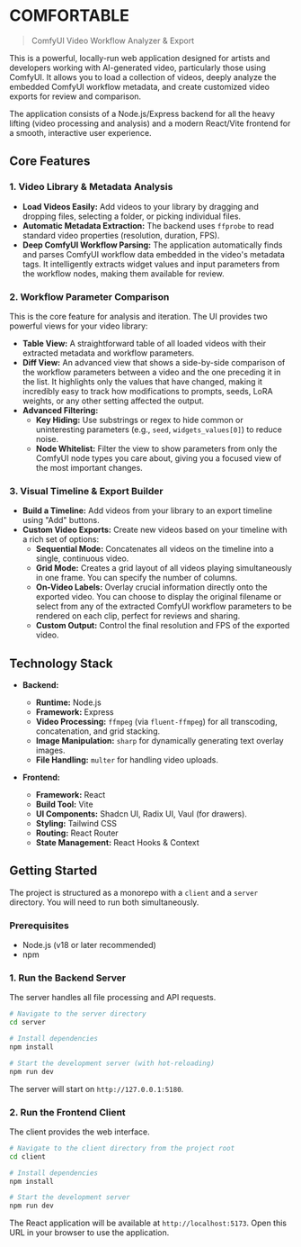 # COMFORTABLE
> ComfyUI Video Workflow Analyzer & Export

This is a powerful, locally-run web application designed for artists and developers working with AI-generated video, particularly those using ComfyUI. It allows you to load a collection of videos, deeply analyze the embedded ComfyUI workflow metadata, and create customized video exports for review and comparison.

The application consists of a Node.js/Express backend for all the heavy lifting (video processing and analysis) and a modern React/Vite frontend for a smooth, interactive user experience.

## Core Features

### 1. Video Library & Metadata Analysis
- **Load Videos Easily:** Add videos to your library by dragging and dropping files, selecting a folder, or picking individual files.
- **Automatic Metadata Extraction:** The backend uses `ffprobe` to read standard video properties (resolution, duration, FPS).
- **Deep ComfyUI Workflow Parsing:** The application automatically finds and parses ComfyUI workflow data embedded in the video's metadata tags. It intelligently extracts widget values and input parameters from the workflow nodes, making them available for review.

### 2. Workflow Parameter Comparison
This is the core feature for analysis and iteration. The UI provides two powerful views for your video library:
- **Table View:** A straightforward table of all loaded videos with their extracted metadata and workflow parameters.
- **Diff View:** An advanced view that shows a side-by-side comparison of the workflow parameters between a video and the one preceding it in the list. It highlights only the values that have changed, making it incredibly easy to track how modifications to prompts, seeds, LoRA weights, or any other setting affected the output.
- **Advanced Filtering:**
    - **Key Hiding:** Use substrings or regex to hide common or uninteresting parameters (e.g., `seed`, `widgets_values[0]`) to reduce noise.
    - **Node Whitelist:** Filter the view to show parameters from only the ComfyUI node types you care about, giving you a focused view of the most important changes.

### 3. Visual Timeline & Export Builder
- **Build a Timeline:** Add videos from your library to an export timeline using "Add" buttons.
- **Custom Video Exports:** Create new videos based on your timeline with a rich set of options:
    - **Sequential Mode:** Concatenates all videos on the timeline into a single, continuous video.
    - **Grid Mode:** Creates a grid layout of all videos playing simultaneously in one frame. You can specify the number of columns.
    - **On-Video Labels:** Overlay crucial information directly onto the exported video. You can choose to display the original filename or select from any of the extracted ComfyUI workflow parameters to be rendered on each clip, perfect for reviews and sharing.
    - **Custom Output:** Control the final resolution and FPS of the exported video.

## Technology Stack

- **Backend:**
    - **Runtime:** Node.js
    - **Framework:** Express
    - **Video Processing:** `ffmpeg` (via `fluent-ffmpeg`) for all transcoding, concatenation, and grid stacking.
    - **Image Manipulation:** `sharp` for dynamically generating text overlay images.
    - **File Handling:** `multer` for handling video uploads.

- **Frontend:**
    - **Framework:** React
    - **Build Tool:** Vite
    - **UI Components:** Shadcn UI, Radix UI, Vaul (for drawers).
    - **Styling:** Tailwind CSS
    - **Routing:** React Router
    - **State Management:** React Hooks & Context

## Getting Started

The project is structured as a monorepo with a `client` and a `server` directory. You will need to run both simultaneously.

### Prerequisites
- Node.js (v18 or later recommended)
- npm

### 1. Run the Backend Server

The server handles all file processing and API requests.

```bash
# Navigate to the server directory
cd server

# Install dependencies
npm install

# Start the development server (with hot-reloading)
npm run dev
```
The server will start on `http://127.0.0.1:5180`.

### 2. Run the Frontend Client

The client provides the web interface.

```bash
# Navigate to the client directory from the project root
cd client

# Install dependencies
npm install

# Start the development server
npm run dev
```
The React application will be available at `http://localhost:5173`. Open this URL in your browser to use the application.
